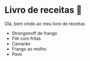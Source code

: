 # Livro de receitas :cake:

Olá, bem vindo ao meu livro de receitas 

- Strongonoff de frango
- Filé com fritas
- Camarão
- Frango ao molho
- Pave
